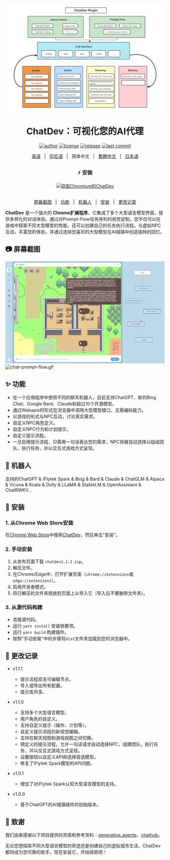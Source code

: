 <p align="center">
    <img src="./screenshots/chatgpt_architecture.svg">
</p>
<h1 align="center">ChatDev：可视化您的AI代理</h1>

<div align="center">

[![author][author-image]][author-url]
[![license][license-image]][license-url]
[![release][release-image]][release-url]
[![last commit][last-commit-image]][last-commit-url]

[英语](README.md) &nbsp;&nbsp;|&nbsp;&nbsp; [印尼语](README_IN.md) &nbsp;&nbsp;|&nbsp;&nbsp; 简体中文 &nbsp;&nbsp;|&nbsp;&nbsp; [繁體中文](README_ZH-TW.md) &nbsp;&nbsp;|&nbsp;&nbsp; [日本语](README_JA.md)
##

### ⚡️ 安装

<a href="https://chrome.google.com/webstore/detail/chatdev-visualize-your-ai/dopllopmmfnghbahgbdejnkebfcmomej?utm_source=github"><img src="https://user-images.githubusercontent.com/64502893/231991498-8df6dd63-727c-41d0-916f-c90c15127de3.png" width="200" alt="获取Chromium的ChatDev"></a>

##

[屏幕截图](#-屏幕截图) &nbsp;&nbsp;|&nbsp;&nbsp; [功能](#-功能) &nbsp;&nbsp;|&nbsp;&nbsp; [机器人](#-机器人) &nbsp;&nbsp;|&nbsp;&nbsp; [安装](#-安装) &nbsp;&nbsp;|&nbsp;&nbsp; [更改记录](#-更改记录)

[author-image]: https://img.shields.io/badge/author-10cl-blue.svg
[author-url]: https://github.com/10cl
[license-image]: https://img.shields.io/github/license/10cl/chatdev?color=blue
[license-url]: https://github.com/10cl/chatdev/blob/main/LICENSE
[release-image]: https://img.shields.io/github/v/release/10cl/chatdev?color=blue
[release-url]: https://github.com/10cl/chatdev/releases/latest
[last-commit-image]: https://img.shields.io/github/last-commit/10cl/chatdev?label=last%20commit
[last-commit-url]: https://github.com/10cl/chatdev/commits

</div>

**ChatDev** 是一个强大的 **Chrome扩展程序**，它集成了多个大型语言模型界面，提供多样化的对话体验。通过对Prompt-Flow任务序列的视觉定制，您不仅可以在游戏中探索不同大型模型的性能，还可以创建自己的任务执行流程。与虚拟NPC互动，丰富您的体验，并通过选择您喜欢的大型模型在AI城镇中创造独特的回忆。

## 📷 屏幕截图
![game-prompt-flow.png](./screenshots/game-prompt-flow.png)
![chat-prompt-flow.gif](./screenshots/chat-prompt-flow.gif)

## ✨ 功能
* 在一个应用程序中使用不同的聊天机器人，目前支持ChatGPT、新的Bing Chat、Google Bard、Claude和超过10个开源模型。
* 通过Webapis的形式在浏览器中调用大型模型接口，无需编码能力。
* 以游戏的形式与NPC互动，讨论真实需求。
* 自定义NPC角色定义。
* 自定义NPC行为和计划提示。
* 自定义提示流程。
* 一旦启用提示流程，只需用一句话表达您的需求，NPC将被自动选择以组成团队、执行任务，并以交互式游戏方式呈现。

## 🤖 机器人
支持的ChatGPT & iFlytek Spark & Bing & Bard & Claude & ChatGLM & Alpaca & Vicuna & Koala & Dolly & LLaMA & StableLM & OpenAssistant & ChatRWKV...

## 🔨 安装

### 1. 从Chrome Web Store安装

在[Chrome Web Store](https://chrome.google.com/webstore/category/extensions)中搜索[ChatDev](https://chrome.google.com/webstore/detail/chatdev/dopllopmmfnghbahgbdejnkebfcmomej)，然后单击"安装"。

### 2. 手动安装

1. 从发布页面下载 `chatdev1.1.1.zip`。
2. 解压文件。
3. 在Chrome/Edge中，打开扩展页面（`chrome://extensions`或`edge://extensions`）。
4. 启用开发者模式。
5. 将已解压的文件夹拖放到页面上以导入它（导入后不要删除文件夹）。

### 3. 从源代码构建

* 克隆源代码。
* 运行 `yarn install` 安装依赖项。
* 运行 `yarn build` 构建插件。
* 按照"手动安装"中的步骤将`dist`文件夹加载到您的浏览器中。

## 📜 更改记录
* v1.1.1

    * 提示流程双击可编辑节点。
    * 导入或导出所有配置。
    * 提示库共享。
* v1.1.0

    * 支持多个大型语言模型。
    * 用户角色的自定义。
    * 支持自定义提示（操作、计划等）。
    * 自定义提示流程的新视觉编辑。
    * 支持在聊天视图和游戏视图之间切换。
    * 预定义的提示流程，允许一句话请求自动选择NPC，组建团队，执行任务，并以交互式游戏方式呈现。
    * 设置按钮以自定义API和选择首选模型。
    * 修复了iFlytek Spark模型的API问题。
* v1.0.1

    * 增加了对iFlytek Spark认知大型语言模型的支持。
* v1.0.0

    * 基于ChatGPT的AI城镇插件的初始版本。

## 🤝 致谢

我们由衷感谢以下项目提供的灵感和参考资料：[generative_agents](https://github.com/joonspk-research/generative_agents)、[chathub](https://github.com/chathub-dev/chathub)。

无论您想探索不同大型语言模型的奇迹还是创建自己的虚拟城市生活，ChatDev都将成为您可靠的助手。现在安装它，开始探索吧！
